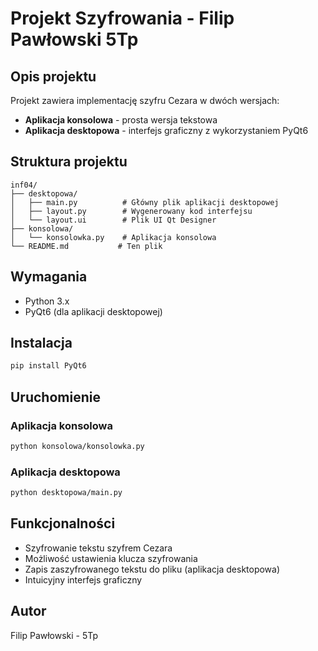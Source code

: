 # Projekt Szyfrowania - Filip Pawłowski 5Tp

## Opis projektu
Projekt zawiera implementację szyfru Cezara w dwóch wersjach:
- **Aplikacja konsolowa** - prosta wersja tekstowa
- **Aplikacja desktopowa** - interfejs graficzny z wykorzystaniem PyQt6

## Struktura projektu
```
inf04/
├── desktopowa/
│   ├── main.py          # Główny plik aplikacji desktopowej
│   ├── layout.py        # Wygenerowany kod interfejsu
│   └── layout.ui        # Plik UI Qt Designer
├── konsolowa/
│   └── konsolowka.py    # Aplikacja konsolowa
└── README.md           # Ten plik
```

## Wymagania
- Python 3.x
- PyQt6 (dla aplikacji desktopowej)

## Instalacja
```bash
pip install PyQt6
```

## Uruchomienie

### Aplikacja konsolowa
```bash
python konsolowa/konsolowka.py
```

### Aplikacja desktopowa
```bash
python desktopowa/main.py
```

## Funkcjonalności
- Szyfrowanie tekstu szyfrem Cezara
- Możliwość ustawienia klucza szyfrowania
- Zapis zaszyfrowanego tekstu do pliku (aplikacja desktopowa)
- Intuicyjny interfejs graficzny

## Autor
Filip Pawłowski - 5Tp

